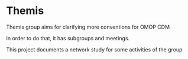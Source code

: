 # Themis

Themis group aims for clarifying more conventions for OMOP CDM

In order to do that, it has subgroups and meetings.

This project documents a network study for some activities of the group
